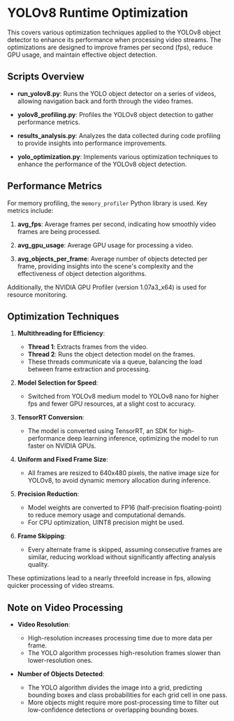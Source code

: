 # YOLOv8 Runtime Optimization

This covers various optimization techniques applied to the YOLOv8 object detector to enhance its performance when processing video streams. The optimizations are designed to improve frames per second (fps), reduce GPU usage, and maintain effective object detection.

## Scripts Overview

- **run_yolov8.py**: Runs the YOLO object detector on a series of videos, allowing navigation back and forth through the video frames.
  
- **yolov8_profiling.py**: Profiles the YOLOv8 object detection to gather performance metrics.

- **results_analysis.py**: Analyzes the data collected during code profiling to provide insights into performance improvements.

- **yolo_optimization.py**: Implements various optimization techniques to enhance the performance of the YOLOv8 object detection.

## Performance Metrics

For memory profiling, the `memory_profiler` Python library is used. Key metrics include:

1. **avg_fps**: Average frames per second, indicating how smoothly video frames are being processed.

2. **avg_gpu_usage**: Average GPU usage for processing a video.

3. **avg_objects_per_frame**: Average number of objects detected per frame, providing insights into the scene's complexity and the effectiveness of object detection algorithms.

Additionally, the NVIDIA GPU Profiler (version 1.07a3_x64) is used for resource monitoring.

## Optimization Techniques

1. **Multithreading for Efficiency**:
   - **Thread 1**: Extracts frames from the video.
   - **Thread 2**: Runs the object detection model on the frames.
   - These threads communicate via a queue, balancing the load between frame extraction and processing.

2. **Model Selection for Speed**:
   - Switched from YOLOv8 medium model to YOLOv8 nano for higher fps and fewer GPU resources, at a slight cost to accuracy.

3. **TensorRT Conversion**:
   - The model is converted using TensorRT, an SDK for high-performance deep learning inference, optimizing the model to run faster on NVIDIA GPUs.

4. **Uniform and Fixed Frame Size**:
   - All frames are resized to 640x480 pixels, the native image size for YOLOv8, to avoid dynamic memory allocation during inference.

5. **Precision Reduction**:
   - Model weights are converted to FP16 (half-precision floating-point) to reduce memory usage and computational demands.
   - For CPU optimization, UINT8 precision might be used.

6. **Frame Skipping**:
   - Every alternate frame is skipped, assuming consecutive frames are similar, reducing workload without significantly affecting analysis quality.

These optimizations lead to a nearly threefold increase in fps, allowing quicker processing of video streams.

## Note on Video Processing

- **Video Resolution**:
  - High-resolution increases processing time due to more data per frame.
  - The YOLO algorithm processes high-resolution frames slower than lower-resolution ones.

- **Number of Objects Detected**:
  - The YOLO algorithm divides the image into a grid, predicting bounding boxes and class probabilities for each grid cell in one pass.
  - More objects might require more post-processing time to filter out low-confidence detections or overlapping bounding boxes.
